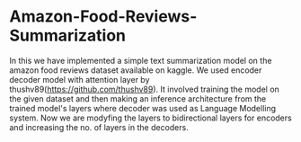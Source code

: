 # Amazon-Food-Reviews-Summarization
In this we have implemented a simple text summarization model on the amazon food reviews dataset available on kaggle. We used encoder decoder model with attention layer by thushv89(https://github.com/thushv89). It involved training the model on the given dataset and then making an inference architecture from the trained model's layers where decoder was used as Language Modelling system. Now we are modyfing the layers to bidirectional layers for encoders and increasing the no. of layers in the decoders.
